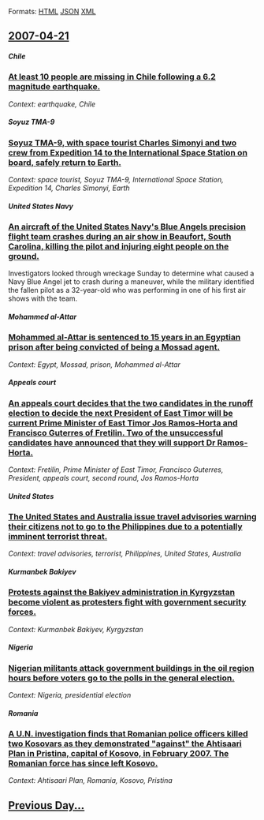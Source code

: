 
Formats: [HTML](2007/04/21/index.html)  [JSON](2007/04/21/index.json)  [XML](2007/04/21/index.xml)  

## [2007-04-21](/news/2007/04/21/index.md)

##### Chile
### [ At least 10 people are missing in Chile following a 6.2 magnitude earthquake. ](/news/2007/04/21/at-least-10-people-are-missing-in-chile-following-a-6-2-magnitude-earthquake.md)
_Context: earthquake, Chile_

##### Soyuz TMA-9
### [ Soyuz TMA-9, with space tourist Charles Simonyi and two crew from Expedition 14 to the International Space Station on board, safely return to Earth. ](/news/2007/04/21/soyuz-tma-9-with-space-tourist-charles-simonyi-and-two-crew-from-expedition-14-to-the-international-space-station-on-board-safely-return.md)
_Context: space tourist, Soyuz TMA-9, International Space Station, Expedition 14, Charles Simonyi, Earth_

##### United States Navy
### [ An aircraft of the United States Navy's Blue Angels precision flight team crashes during an air show in Beaufort, South Carolina, killing the pilot and injuring eight people on the ground. ](/news/2007/04/21/an-aircraft-of-the-united-states-navy-s-blue-angels-precision-flight-team-crashes-during-an-air-show-in-beaufort-south-carolina-killing-t.md)
Investigators looked through wreckage Sunday to determine what caused a Navy Blue Angel jet to crash during a maneuver, while the military identified the fallen pilot as a 32-year-old who was performing in one of his first air shows with the team.

##### Mohammed al-Attar
### [ Mohammed al-Attar is sentenced to 15 years in an Egyptian prison after being convicted of being a Mossad agent. ](/news/2007/04/21/mohammed-al-attar-is-sentenced-to-15-years-in-an-egyptian-prison-after-being-convicted-of-being-a-mossad-agent.md)
_Context: Egypt, Mossad, prison, Mohammed al-Attar_

##### Appeals court
### [ An appeals court decides that the two candidates in the runoff election to decide the next President of East Timor will be current Prime Minister of East Timor Jos Ramos-Horta and Francisco Guterres of Fretilin. Two of the unsuccessful candidates have announced that they will support Dr Ramos-Horta. ](/news/2007/04/21/an-appeals-court-decides-that-the-two-candidates-in-the-runoff-election-to-decide-the-next-president-of-east-timor-will-be-current-prime-mi.md)
_Context: Fretilin, Prime Minister of East Timor, Francisco Guterres, President, appeals court, second round, Jos Ramos-Horta_

##### United States
### [ The United States and Australia issue travel advisories warning their citizens not to go to the Philippines due to a potentially imminent terrorist threat. ](/news/2007/04/21/the-united-states-and-australia-issue-travel-advisories-warning-their-citizens-not-to-go-to-the-philippines-due-to-a-potentially-imminent-t.md)
_Context: travel advisories, terrorist, Philippines, United States, Australia_

##### Kurmanbek Bakiyev
### [ Protests against the Bakiyev administration in Kyrgyzstan become violent as protesters fight with government security forces. ](/news/2007/04/21/protests-against-the-bakiyev-administration-in-kyrgyzstan-become-violent-as-protesters-fight-with-government-security-forces.md)
_Context: Kurmanbek Bakiyev, Kyrgyzstan_

##### Nigeria
### [ Nigerian militants attack government buildings in the oil region hours before voters go to the polls in the general election. ](/news/2007/04/21/nigerian-militants-attack-government-buildings-in-the-oil-region-hours-before-voters-go-to-the-polls-in-the-general-election.md)
_Context: Nigeria, presidential election_

##### Romania
### [ A U.N. investigation finds that Romanian police officers killed two Kosovars as they demonstrated "against" the Ahtisaari Plan in Pristina, capital of Kosovo, in February 2007. The Romanian force has since left Kosovo. ](/news/2007/04/21/a-u-n-investigation-finds-that-romanian-police-officers-killed-two-kosovars-as-they-demonstrated-against-the-ahtisaari-plan-in-pristina.md)
_Context: Ahtisaari Plan, Romania, Kosovo, Pristina_

## [Previous Day...](/news/2007/04/20/index.md)

